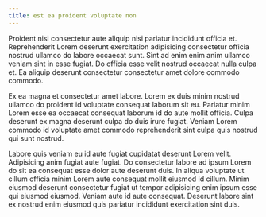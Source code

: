 ```yaml
---
title: est ea proident voluptate non
---
```


Proident nisi consectetur aute aliquip nisi pariatur incididunt officia et. Reprehenderit Lorem deserunt exercitation adipisicing consectetur officia nostrud ullamco do labore occaecat sunt. Sint ad enim enim anim ullamco veniam sint in esse fugiat. Do officia esse velit nostrud occaecat nulla culpa et. Ea aliquip deserunt consectetur consectetur amet dolore commodo commodo.

Ex ea magna et consectetur amet labore. Lorem ex duis minim nostrud ullamco do proident id voluptate consequat laborum sit eu. Pariatur minim Lorem esse ea occaecat consequat laborum id do aute mollit officia. Culpa deserunt ex magna deserunt culpa do duis irure fugiat. Veniam Lorem commodo id voluptate amet commodo reprehenderit sint culpa quis nostrud qui sunt nostrud.

Labore quis veniam eu id aute fugiat cupidatat deserunt Lorem velit. Adipisicing anim fugiat aute fugiat. Do consectetur labore ad ipsum Lorem do sit ea consequat esse dolor aute deserunt duis. In aliqua voluptate ut cillum officia minim Lorem aute consequat mollit eiusmod id cillum. Minim eiusmod deserunt consectetur fugiat ut tempor adipisicing enim ipsum esse qui eiusmod eiusmod. Veniam aute id aute consequat. Deserunt labore sint ex nostrud enim eiusmod quis pariatur incididunt exercitation sint duis.